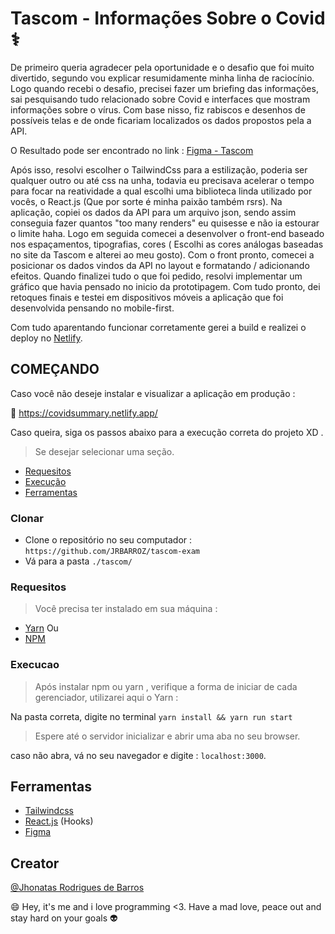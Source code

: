 #  Tascom - Informações Sobre o Covid ⚕️
De primeiro queria agradecer pela oportunidade e o desafio que foi muito divertido, segundo vou explicar resumidamente minha linha de raciocínio.
Logo quando recebi o desafio, precisei fazer um briefing das informações, sai pesquisando tudo relacionado sobre Covid e interfaces que mostram informações sobre o vírus. Com base nisso, fiz rabiscos e desenhos de possíveis telas e de onde ficariam localizados os dados propostos pela a API. 

O Resultado pode ser encontrado no link : [Figma - Tascom](https://www.figma.com/file/oReAdVhbRDZOAVpWDReuFf/Tascom?node-id=0%3A1)

Após isso, resolvi escolher o TailwindCss para a estilização, poderia ser qualquer outro ou até css na unha, todavia eu precisava acelerar o tempo para focar na reatividade a qual escolhi uma biblioteca linda utilizado por vocês, o React.js (Que por sorte é minha paixão também rsrs). Na aplicação, copiei os dados da API para um arquivo json, sendo assim conseguia fazer quantos "too many renders" eu quisesse e não ia estourar o limite haha. Logo em seguida comecei a desenvolver o front-end baseado nos espaçamentos, tipografias, cores ( Escolhi as cores análogas baseadas no site da Tascom e alterei ao meu gosto). Com o front pronto, comecei a posicionar os dados vindos da API no layout e formatando / adicionando efeitos. Quando finalizei tudo o que foi pedido, resolvi implementar um gráfico que havia pensado no inicio da prototipagem. Com tudo pronto, dei retoques finais e testei em dispositivos móveis a aplicação que foi desenvolvida pensando no mobile-first.

Com tudo aparentando funcionar corretamente gerei a build e realizei o deploy no [Netlify](https://www.netlify.com/).

## COMEÇANDO

Caso você não deseje instalar e visualizar a aplicação em produção :

🔗 https://covidsummary.netlify.app/ 

Caso queira, siga os passos abaixo para a execução correta do projeto XD .
> Se desejar selecionar uma seção.

- [Requesitos](#requesitos)
- [Execução](#execucao)
- [Ferramentas](#ferramentas)

### Clonar
- Clone o repositório no seu computador : ```https://github.com/JRBARROZ/tascom-exam ```
- Vá para a pasta ```./tascom/```

### Requesitos

> Você precisa ter instalado em sua máquina :

- [Yarn](https://classic.yarnpkg.com/en/docs/install/#debian-stable) Ou
- [NPM](https://www.npmjs.com/)

### Execucao
> Após instalar npm ou yarn , verifique a forma de iniciar de cada gerenciador, utilizarei aqui o Yarn :

Na pasta correta, digite no terminal ```yarn install && yarn run start``` 

> Espere até o servidor inicializar e abrir uma aba no seu browser.

caso não abra, vá no seu navegador e digite : ```localhost:3000```.

## Ferramentas
- [Tailwindcss](https://tailwindcss.com/)
- [React.js](https://pt-br.reactjs.org/) (Hooks)
- [Figma](https://www.figma.com/)

## Creator
[@Jhonatas Rodrigues de Barros](https://github.com/JRBARROZ)

😄 Hey, it's me and i love programming <3. Have a mad love, peace out and stay hard on your goals 👽
